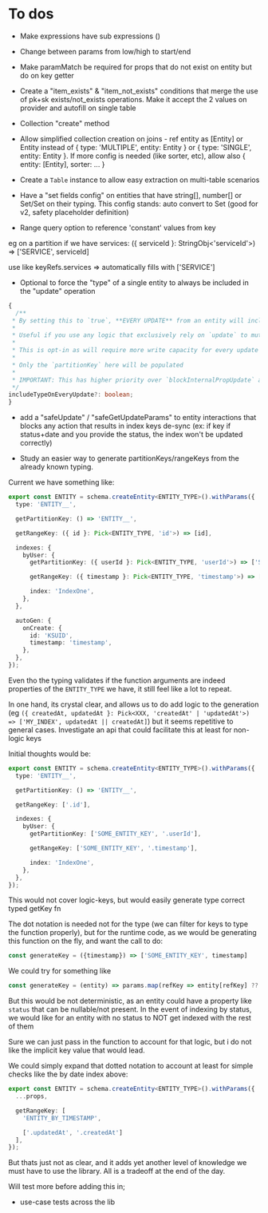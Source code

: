 # To dos

- Make expressions have sub expressions ()
- Change between params from low/high to start/end
- Make paramMatch be required for props that do not exist on entity but do on key getter
- Create a "item_exists" & "item_not_exists" conditions that merge the use of pk+sk exists/not_exists operations. Make it accept the 2 values on provider and autofill on single table
- Collection "create" method
- Allow simplified collection creation on joins - ref entity as [Entity] or Entity instead of { type: 'MULTIPLE', entity: Entity } or { type: 'SINGLE', entity: Entity }. If more config is needed (like sorter, etc), allow also { entity: [Entity], sorter: ... }
- Create a `Table` instance to allow easy extraction on multi-table scenarios
- Have a "set fields config" on entities that have string[], number[] or Set<string>/Set<number> on their typing. This config stands: auto convert to Set (good for v2, safety placeholder definition)

- Range query option to reference 'constant' values from key

eg on a partition if we have services: ({ serviceId }: StringObj<'serviceId'>) => ['SERVICE', serviceId]

use like keyRefs.services => automatically fills with ['SERVICE']

- Optional to force the "type" of a single entity to always be included in the "update" operation
```ts
{
  /**
 * By setting this to `true`, **EVERY UPDATE** from an entity will include the `type` value
 *
 * Useful if you use any logic that exclusively rely on `update` to mutate an item
 *
 * This is opt-in as will require more write capacity for every update operation
 *
 * Only the `partitionKey` here will be populated
 *
 * IMPORTANT: This has higher priority over `blockInternalPropUpdate` and `badUpdateValidation`
 */
includeTypeOnEveryUpdate?: boolean;
}
```

- add a "safeUpdate" / "safeGetUpdateParams" to entity interactions that blocks any action that results in index keys de-sync (ex: if key if status+date and you provide the status, the index won't be updated correctly)

- Study an easier way to generate partitionKeys/rangeKeys from the already known typing.

Current we have something like:

```ts
export const ENTITY = schema.createEntity<ENTITY_TYPE>().withParams({
  type: 'ENTITY__',

  getPartitionKey: () => 'ENTITY__',

  getRangeKey: ({ id }: Pick<ENTITY_TYPE, 'id'>) => [id],

  indexes: {
    byUser: {
      getPartitionKey: ({ userId }: Pick<ENTITY_TYPE, 'userId'>) => ['SOME_ENTITY_KEY', userId],

      getRangeKey: ({ timestamp }: Pick<ENTITY_TYPE, 'timestamp'>) => ['SOME_ENTITY_KEY', timestamp],

      index: 'IndexOne',
    },
  },

  autoGen: {
    onCreate: {
      id: 'KSUID',
      timestamp: 'timestamp',
    },
  },
});
```

Even tho the typing validates if the function arguments are indeed properties of the `ENTITY_TYPE` we have, it still feel like a lot to repeat.

In one hand, its crystal clear, and allows us to do add logic to the generation (eg `({ createdAt, updatedAt }: Pick<XXX, 'createdAt' | 'updatedAt'>) => ['MY_INDEX', updatedAt || createdAt]`)
but it seems repetitive to general cases. Investigate an api that could facilitate this at least for non-logic keys

Initial thoughts would be:

```ts
export const ENTITY = schema.createEntity<ENTITY_TYPE>().withParams({
  type: 'ENTITY__',

  getPartitionKey: () => 'ENTITY__',

  getRangeKey: ['.id'],

  indexes: {
    byUser: {
      getPartitionKey: ['SOME_ENTITY_KEY', '.userId'],

      getRangeKey: ['SOME_ENTITY_KEY', '.timestamp'],

      index: 'IndexOne',
    },
  },
});
```

This would not cover logic-keys, but would easily generate type correct typed getKey fn

The dot notation is needed not for the type (we can filter for keys to type the function properly), but for the runtime code, as we would be generating this function
on the fly, and want the call to do:

```js
const generateKey = ({timestamp}) => ['SOME_ENTITY_KEY', timestamp]
```

We could try for something like

```js
const generateKey = (entity) => params.map(refKey => entity[refKey] ?? refKey)
```

But this would be not deterministic, as an entity could have a property like `status` that can be nullable/not present.
In the event of indexing by status, we would like for an entity with no status to NOT get indexed with the rest of them

Sure we can just pass in the function to account for that logic, but i do not like the implicit key value that would lead.

We could simply expand that dotted notation to account at least for simple checks like the by date index above:

```ts
export const ENTITY = schema.createEntity<ENTITY_TYPE>().withParams({
  ...props,

  getRangeKey: [
    'ENTITY_BY_TIMESTAMP',

    ['.updatedAt', '.createdAt']
  ],
});
```

But thats just not as clear, and it adds yet another level of knowledge we must have to use the library. All is a tradeoff at the end of the day.

Will test more before adding this in;

- use-case tests across the lib
